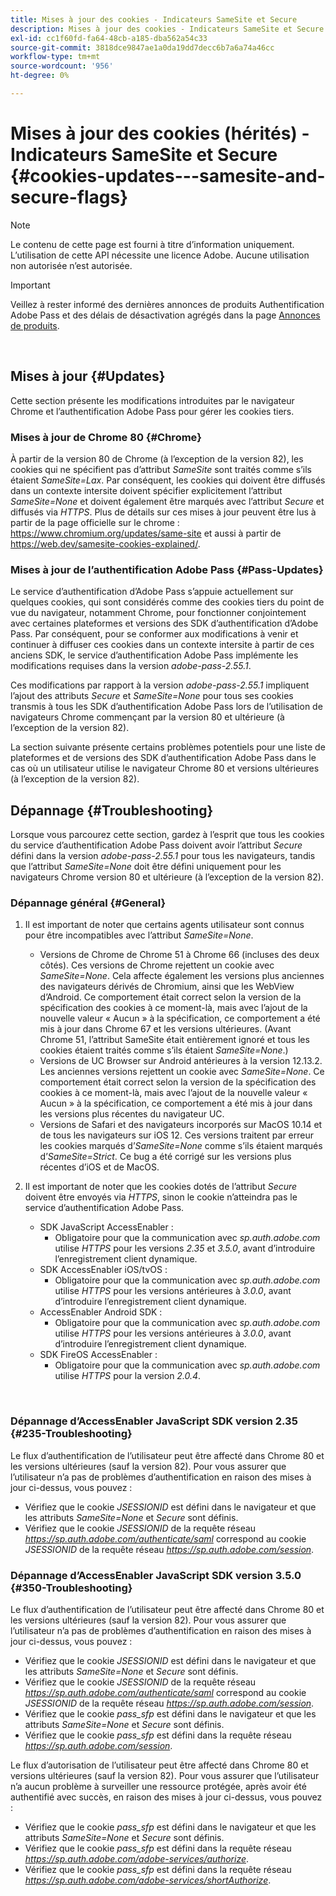 ```yaml
---
title: Mises à jour des cookies - Indicateurs SameSite et Secure
description: Mises à jour des cookies - Indicateurs SameSite et Secure
exl-id: cc1f60fd-fa64-48cb-a185-dba562a54c33
source-git-commit: 3818dce9847ae1a0da19dd7decc6b7a6a74a46cc
workflow-type: tm+mt
source-wordcount: '956'
ht-degree: 0%

---
```


# Mises à jour des cookies (hérités) - Indicateurs SameSite et Secure {#cookies-updates---samesite-and-secure-flags}

>[!NOTE]
>
>Le contenu de cette page est fourni à titre d’information uniquement. L’utilisation de cette API nécessite une licence Adobe. Aucune utilisation non autorisée n’est autorisée.

>[!IMPORTANT]
>
> Veillez à rester informé des dernières annonces de produits Authentification Adobe Pass et des délais de désactivation agrégés dans la page [Annonces de produits](/help/authentication/product-announcements.md).

</br>


## Mises à jour {#Updates}

Cette section présente les modifications introduites par le navigateur Chrome et l’authentification Adobe Pass pour gérer les cookies tiers.



### Mises à jour de Chrome 80 {#Chrome}

À partir de la version 80 de Chrome (à l’exception de la version 82), les cookies qui ne spécifient pas d’attribut *SameSite* sont traités comme s’ils étaient *SameSite=Lax*. Par conséquent, les cookies qui doivent être diffusés dans un contexte intersite doivent spécifier explicitement l’attribut *SameSite=None* et doivent également être marqués avec l’attribut *Secure* et diffusés via *HTTPS*. Plus de détails sur ces mises à jour peuvent être lus à partir de la page officielle sur le chrome : <https://www.chromium.org/updates/same-site> et aussi à partir de <https://web.dev/samesite-cookies-explained/>.


### Mises à jour de l’authentification Adobe Pass {#Pass-Updates}

Le service d’authentification d’Adobe Pass s’appuie actuellement sur quelques cookies, qui sont considérés comme des cookies tiers du point de vue du navigateur, notamment Chrome, pour fonctionner conjointement avec certaines plateformes et versions des SDK d’authentification d’Adobe Pass. Par conséquent, pour se conformer aux modifications à venir et continuer à diffuser ces cookies dans un contexte intersite à partir de ces anciens SDK, le service d’authentification Adobe Pass implémente les modifications requises dans la version *adobe-pass-2.55.1*.

Ces modifications par rapport à la version *adobe-pass-2.55.1* impliquent l’ajout des attributs *Secure* et *SameSite=None* pour tous ses cookies transmis à tous les SDK d’authentification Adobe Pass lors de l’utilisation de navigateurs Chrome commençant par la version 80 et ultérieure (à l’exception de la version 82).

La section suivante présente certains problèmes potentiels pour une liste de plateformes et de versions des SDK d’authentification Adobe Pass dans le cas où un utilisateur utilise le navigateur Chrome 80 et versions ultérieures (à l’exception de la version 82).

## Dépannage {#Troubleshooting}

Lorsque vous parcourez cette section, gardez à l’esprit que tous les cookies du service d’authentification Adobe Pass doivent avoir l’attribut *Secure* défini dans la version *adobe-pass-2.55.1* pour tous les navigateurs, tandis que l’attribut *SameSite=None* doit être défini uniquement pour les navigateurs Chrome version 80 et ultérieure (à l’exception de la version 82).


### Dépannage général {#General}

1. Il est important de noter que certains agents utilisateur sont connus pour être incompatibles avec l’attribut *SameSite=None*.

   - Versions de Chrome de Chrome 51 à Chrome 66 (incluses des deux côtés). Ces versions de Chrome rejettent un cookie avec *SameSite=None*. Cela affecte également les versions plus anciennes des navigateurs dérivés de Chromium, ainsi que les WebView d’Android. Ce comportement était correct selon la version de la spécification des cookies à ce moment-là, mais avec l’ajout de la nouvelle valeur « Aucun » à la spécification, ce comportement a été mis à jour dans Chrome 67 et les versions ultérieures. (Avant Chrome 51, l’attribut SameSite était entièrement ignoré et tous les cookies étaient traités comme s’ils étaient *SameSite=None*.)
   - Versions de UC Browser sur Android antérieures à la version 12.13.2. Les anciennes versions rejettent un cookie avec *SameSite=None*. Ce comportement était correct selon la version de la spécification des cookies à ce moment-là, mais avec l’ajout de la nouvelle valeur « Aucun » à la spécification, ce comportement a été mis à jour dans les versions plus récentes du navigateur UC.
   - Versions de Safari et des navigateurs incorporés sur MacOS 10.14 et de tous les navigateurs sur iOS 12. Ces versions traitent par erreur les cookies marqués d’*SameSite=None* comme s’ils étaient marqués d’*SameSite=Strict*. Ce bug a été corrigé sur les versions plus récentes d’iOS et de MacOS.


1. Il est important de noter que les cookies dotés de l’attribut *Secure* doivent être envoyés via *HTTPS*, sinon le cookie n’atteindra pas le service d’authentification Adobe Pass.

   - SDK JavaScript AccessEnabler :
      - Obligatoire pour que la communication avec *sp.auth.adobe.com* utilise *HTTPS* pour les versions *2.35* et *3.5.0*, avant d’introduire l’enregistrement client dynamique.
   - SDK AccessEnabler iOS/tvOS :
      - Obligatoire pour que la communication avec *sp.auth.adobe.com* utilise *HTTPS* pour les versions antérieures à *3.0.0*, avant d’introduire l’enregistrement client dynamique.
   - AccessEnabler Android SDK :
      - Obligatoire pour que la communication avec *sp.auth.adobe.com* utilise *HTTPS* pour les versions antérieures à *3.0.0*, avant d’introduire l’enregistrement client dynamique.
   - SDK FireOS AccessEnabler :
      - Obligatoire pour que la communication avec *sp.auth.adobe.com* utilise *HTTPS* pour la version *2.0.4*.

</br>

### Dépannage d’AccessEnabler JavaScript SDK version 2.35 {#235-Troubleshooting}

Le flux d’authentification de l’utilisateur peut être affecté dans Chrome 80 et les versions ultérieures (sauf la version 82). Pour vous assurer que l’utilisateur n’a pas de problèmes d’authentification en raison des mises à jour ci-dessus, vous pouvez :

- Vérifiez que le cookie *JSESSIONID* est défini dans le navigateur et que les attributs *SameSite=None* et *Secure* sont définis.
- Vérifiez que le cookie *JSESSIONID* de la requête réseau *https://sp.auth.adobe.com/authenticate/saml* correspond au cookie *JSESSIONID* de la requête réseau *https://sp.auth.adobe.com/session*.


### Dépannage d’AccessEnabler JavaScript SDK version 3.5.0 {#350-Troubleshooting}

Le flux d’authentification de l’utilisateur peut être affecté dans Chrome 80 et les versions ultérieures (sauf la version 82). Pour vous assurer que l’utilisateur n’a pas de problèmes d’authentification en raison des mises à jour ci-dessus, vous pouvez :

- Vérifiez que le cookie *JSESSIONID* est défini dans le navigateur et que les attributs *SameSite=None* et *Secure* sont définis.
- Vérifiez que le cookie *JSESSIONID* de la requête réseau *https://sp.auth.adobe.com/authenticate/saml* correspond au cookie *JSESSIONID* de la requête réseau *https://sp.auth.adobe.com/session*.
- Vérifiez que le cookie *pass\_sfp* est défini dans le navigateur et que les attributs *SameSite=None* et *Secure* sont définis.
- Vérifiez que le cookie *pass\_sfp* est défini dans la requête réseau *https://sp.auth.adobe.com/session*.


Le flux d’autorisation de l’utilisateur peut être affecté dans Chrome 80 et versions ultérieures (sauf la version 82). Pour vous assurer que l’utilisateur n’a aucun problème à surveiller une ressource protégée, après avoir été authentifié avec succès, en raison des mises à jour ci-dessus, vous pouvez :

- Vérifiez que le cookie *pass\_sfp* est défini dans le navigateur et que les attributs *SameSite=None* et *Secure* sont définis.
- Vérifiez que le cookie *pass\_sfp* est défini dans la requête réseau *https://sp.auth.adobe.com/adobe-services/authorize*.
- Vérifiez que le cookie *pass\_sfp* est défini dans la requête réseau *https://sp.auth.adobe.com/adobe-services/shortAuthorize*.
